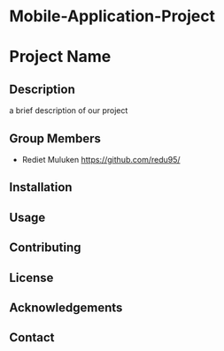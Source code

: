 # Mobile-Application-Project

# Project Name

## Description
a brief description of our project 

## Group Members
- Rediet Muluken https://github.com/redu95/

## Installation

## Usage


## Contributing


## License


## Acknowledgements

## Contact


